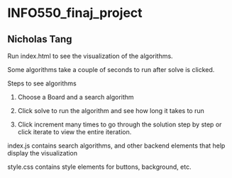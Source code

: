 # INFO550_finaj_project
## Nicholas Tang

Run index.html to see the visualization of the algorithms.

Some algorithms take a couple of seconds to run after solve is clicked.

Steps to see algorithms

1. Choose a Board and a search algorithm

2. Click solve to run the algorithm and see how long it takes to run

3. Click increment many times to go through the solution step by step or click iterate to view the entire iteration.

index.js contains search algorithms, and other backend elements that help display the visualization

style.css contains style elements for buttons, background, etc. 
